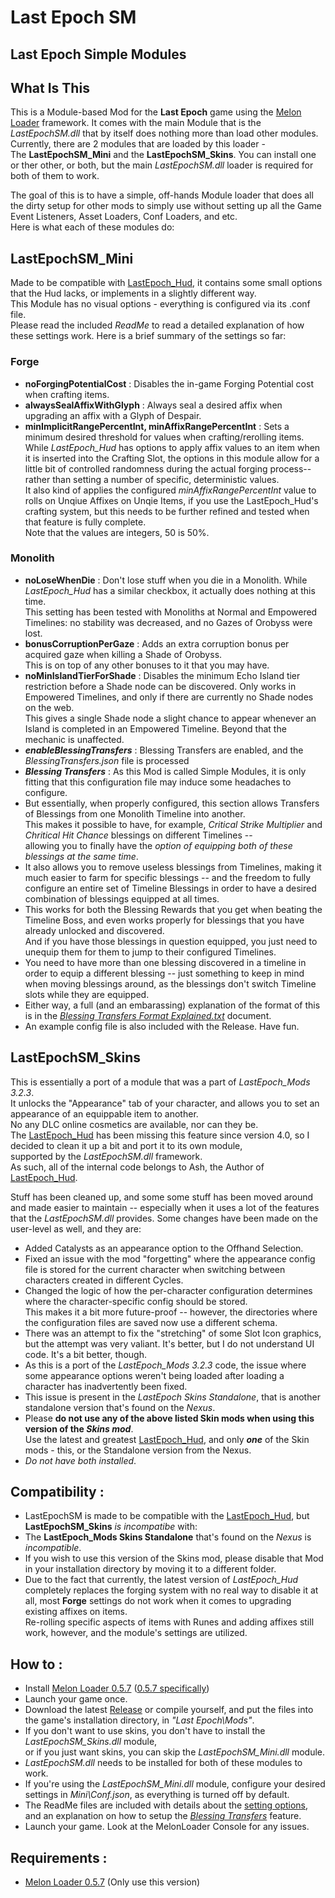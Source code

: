# Last Epoch SM
## **Last Epoch Simple Modules**
## What Is This
This is a Module-based Mod for the **Last Epoch** game using the [Melon Loader](https://github.com/LavaGang/MelonLoader) framework.
It comes with the main Module that is the _LastEpochSM.dll_ that by itself does nothing more than load other modules.
Currently, there are 2 modules that are loaded by this loader - <br />
The **LastEpochSM_Mini** and the **LastEpochSM_Skins**. You can install one or ther other, or both, but the main _LastEpochSM.dll_
loader is required for both of them to work.

The goal of this is to have a simple, off-hands Module loader that does all the dirty setup for other mods to simply use without setting up all the Game Event Listeners,
Asset Loaders, Conf Loaders, and etc.<br />Here is what each of these modules do:

## LastEpochSM_Mini
Made to be compatible with [LastEpoch_Hud](https://github.com/RCInet/LastEpoch_Mods), it contains some small options that the Hud lacks, or implements in a slightly different way.<br />
This Module has no visual options - everything is configured via its .conf file.<br />Please read the included _ReadMe_ to read a detailed explanation of how these settings work.
Here is a brief summary of the settings so far:
### Forge
+ __noForgingPotentialCost__ : Disables the in-game Forging Potential cost when crafting items.
+ __alwaysSealAffixWithGlyph__ : Always seal a desired affix when upgrading an affix with a Glyph of Despair.
+ __minImplicitRangePercentInt, minAffixRangePercentInt__ : Sets a minimum desired threshold for values when crafting/rerolling items.<br />
While _LastEpoch_Hud_ has options to apply affix values to an item when it
is inserted into the Crafting Slot, the options in this module allow for a little bit
of controlled randomness during the actual forging process-- rather than setting a number
of specific, deterministic values.<br />
It also kind of applies the configured _minAffixRangePercentInt_ value to rolls on Unqiue Affixes on Unqie Items, if you use the LastEpoch_Hud's crafting system,
but this needs to be further refined and tested when that feature is fully complete.<br />
Note that the values are integers, 50 is 50%.

### Monolith
+ __noLoseWhenDie__ : Don't lose stuff when you die in a Monolith.
While _LastEpoch_Hud_ has a similar checkbox, it actually does nothing at
this time.<br />This setting has been tested with Monoliths at Normal and Empowered
Timelines: no stability was decreased, and no Gazes of Orobyss were lost.
+ __bonusCorruptionPerGaze__ : Adds an extra corruption bonus per acquired gaze when killing a Shade of Orobyss.<br />
This is on top of any other bonuses to it that you may have.
+ __noMinIslandTierForShade__ : Disables the minimum Echo Island tier restriction before a Shade node can be
discovered. Only works in Empowered Timelines, and only if there are currently
no Shade nodes on the web.<br />
This gives a single Shade node a slight chance to appear whenever an Island
is completed in an Empowered Timeline. Beyond that the mechanic is unaffected.
+ ___enableBlessingTransfers___ : Blessing Transfers are enabled, and the _BlessingTransfers.json_ file is processed
+ ___Blessing Transfers___ : As this Mod is called Simple Modules, it is only fitting that this configuration
file may induce some headaches to configure.<br />
+ But essentially, when properly configured, this section allows Transfers of
Blessings from one Monolith Timeline into another.<br />
This makes it possible to have, for example, _Critical Strike Multiplier_ and _Chritical Hit Chance_ blessings on
different Timelines --<br />
allowing you to finally have the _option of equipping both
of these blessings at the same time_.
+ It also allows you to remove useless blessings from Timelines, making it much
easier to farm for specific blessings -- and the freedom to fully configure an
entire set of Timeline Blessings in order to have a desired combination of blessings
equipped at all times.
+ This works for both the Blessing Rewards that you get when beating the Timeline Boss,
and even works properly for blessings that you have already unlocked and discovered.<br />
And if you have those blessings in question equipped, you just need to unequip them
for them to jump to their configured Timelines.
+ You need to have more than one blessing discovered in a timeline in order to equip a
different blessing -- just something to keep in mind when moving blessings around, as the blessings don't switch Timeline slots while they are equipped.
+ Either way, a full (and an embarassing) explanation of the format of this is in the
[_Blessing Transfers Format Explained.txt_](https://github.com/Silver-D/LastEpochSM/blob/master/Mods/Mini/ReadMe/2.%20Blessing%20Transfers%20Format%20Explained.txt) document.
+ An example config file is also included with the Release. Have fun.
## LastEpochSM_Skins
This is essentially a port of a module that was a part of _LastEpoch_Mods 3.2.3_.<br />
It unlocks the "Appearance" tab of your character, and allows you to set an appearance of an equippable item to another.<br />
No any DLC online cosmetics are available, nor can they be.<br />
The [LastEpoch_Hud](https://github.com/RCInet/LastEpoch_Mods) has been missing this feature since version 4.0, so I decided to clean it up a bit and port it to its own module,<br />
supported by the _LastEpochSM.dll_ framework.<br />
As such, all of the internal code belongs to Ash, the Author of [LastEpoch_Hud](https://github.com/RCInet/LastEpoch_Mods).<br />

Stuff has been cleaned up, and some some stuff has been moved around and made easier to maintain -- especially when it uses a lot of the features that the _LastEpochSM.dll_ provides. Some changes have been made on the user-level as well, and they are:
+ Added Catalysts as an appearance option to the Offhand Selection.
+ Fixed an issue with the mod "forgetting" where the appearance config file is stored for the current character when switching between characters created in different Cycles.
+ Changed the logic of how the per-character configuration determines where the character-specific config should be stored.<br />This makes it a bit more future-proof -- however, the directories where the configuration files are saved now use a different schema.
+ There was an attempt to fix the "stretching" of some Slot Icon graphics, but the attempt was very valiant. It's better, but I do not understand UI code. It's a bit better, though.
+ As this is a port of the _LastEpoch_Mods 3.2.3_ code, the issue where some appearance options weren't being loaded after loading a character has inadvertently been fixed.
+ This issue is present in the _LastEpoch Skins Standalone_, that is another standalone version that's found on the _Nexus_.
+ Please __do not use any of the above listed Skin mods when using this version of the _Skins mod___.<br />Use the latest and greatest [LastEpoch_Hud](https://github.com/RCInet/LastEpoch_Mods), and only ___one___ of the Skin mods - this, or the Standalone version from the Nexus.<br />
+ _Do not have both installed_.
## Compatibility :
+ LastEpochSM is made to be compatible with the [LastEpoch_Hud](https://github.com/RCInet/LastEpoch_Mods), but **LastEpochSM_Skins** _is incompatibe_ with:
+ The **LastEpoch_Mods Skins Standalone** that's found on the _Nexus_ is _incompatible_.
+ If you wish to use this version of the Skins mod, please disable that Mod in your installation directory by moving it to a different folder.
+ Due to the fact that currently, the latest version of _LastEpoch_Hud_ completely replaces the forging system with no real way to disable it at all, most __Forge__ settings do not work when it comes to upgrading existing affixes on items.<br />Re-rolling specific aspects of items with Runes and adding affixes still work, however, and the module's settings are utilized.
## How to :
+ Install [Melon Loader 0.5.7](https://github.com/LavaGang/MelonLoader) ([0.5.7 specifically](https://github.com/LavaGang/MelonLoader/releases/tag/v0.5.7))
+ Launch your game once.
+ Download the latest [Release](https://github.com/Silver-D/LastEpochSM/releases) or compile yourself,
and put the files into the game's installation directory, in _"Last Epoch\Mods\"_.
+ If you don't want to use skins, you don't have to install the _LastEpochSM_Skins.dll_ module,<br />
or if you just want skins, you can skip the _LastEpochSM_Mini.dll_ module.
+ _LastEpochSM.dll_ needs to be installed for both of these modules to work.
+ If you're using the _LastEpochSM_Mini.dll_ module, configure your desired settings in _Mini\Conf.json_, as everything is turned off by default.
+ The ReadMe files are included with details about the [setting options](https://github.com/Silver-D/LastEpochSM/blob/master/Mods/Mini/ReadMe/1.%20Config%20Settings.txt), and an explanation on how to setup the [_Blessing Transfers_](https://github.com/Silver-D/LastEpochSM/blob/master/Mods/Mini/ReadMe/2.%20Blessing%20Transfers%20Format%20Explained.txt) feature.
+ Launch your game. Look at the MelonLoader Console for any issues.
## Requirements :
+ [Melon Loader 0.5.7](https://github.com/LavaGang/MelonLoader/releases/tag/v0.5.7) (Only use this version)
